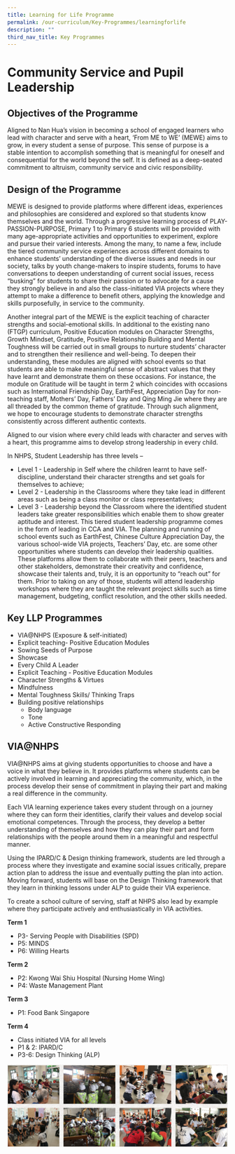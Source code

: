 ```yaml
---
title: Learning for Life Programme
permalink: /our-curriculum/Key-Programmes/learningforlife
description: ""
third_nav_title: Key Programmes
---
```

# Community Service and Pupil Leadership

## Objectives of the Programme

Aligned to Nan Hua’s vision in becoming a school of engaged learners who lead with character and serve with a heart, ‘From ME to WE’ (MEWE) aims to grow, in every student a sense of purpose. This sense of purpose is a stable intention to accomplish something that is meaningful for oneself and consequential for the world beyond the self. It is defined as a deep-seated commitment to altruism, community service and civic responsibility.

## Design of the Programme

MEWE is designed to provide platforms where different ideas, experiences and philosophies are considered and explored so that students know themselves and the world. Through a progressive learning process of PLAY-PASSION-PURPOSE, Primary 1 to Primary 6 students will be provided with many age-appropriate activities and opportunities to experiment, explore and pursue their varied interests. Among the many, to name a few, include the tiered community service experiences across different domains to enhance students’ understanding of the diverse issues and needs in our society, talks by youth change-makers to inspire students, forums to have conversations to deepen understanding of current social issues, recess “busking” for students to share their passion or to advocate for a cause they strongly believe in and also the class-initiated VIA projects where they attempt to make a difference to benefit others, applying the knowledge and skills purposefully, in service to the community.

Another integral part of the MEWE is the explicit teaching of character strengths and social-emotional skills. In additional to the existing nano (FTGP) curriculum, Positive Education modules on Character Strengths, Growth Mindset, Gratitude, Positive Relationship Building and Mental Toughness will be carried out in small groups to nurture students’ character and to strengthen their resilience and well-being. To deepen their understanding, these modules are aligned with school events so that students are able to make meaningful sense of abstract values that they have learnt and demonstrate them on these occasions. For instance, the module on Gratitude will be taught in term 2 which coincides with occasions such as International Friendship Day, EarthFest, Appreciation Day for non-teaching staff, Mothers’ Day, Fathers’ Day and Qing Ming Jie where they are all threaded by the common theme of gratitude. Through such alignment, we hope to encourage students to demonstrate character strengths consistently across different authentic contexts.

Aligned to our vision where every child leads with character and serves with a heart, this programme aims to develop strong leadership in every child.

In NHPS, Student Leadership has three levels –

* Level 1 - Leadership in Self where the children learnt to have self-discipline, understand their character strengths and set goals for themselves to achieve;
* Level 2 - Leadership in the Classrooms where they take lead in different areas such as being a class monitor or class representatives;
* Level 3 - Leadership beyond the Classroom where the identified student leaders take greater responsibilities which enable them to show greater aptitude and interest. This tiered student leadership programme comes in the form of leading in CCA and VIA. The planning and running of school events such as EarthFest, Chinese Culture Appreciation Day, the various school-wide VIA projects, Teachers’ Day, etc. are some other opportunities where students can develop their leadership qualities. These platforms allow them to collaborate with their peers, teachers and other stakeholders, demonstrate their creativity and confidence, showcase their talents and, truly, it is an opportunity to “reach out” for them. Prior to taking on any of those, students will attend leadership workshops where they are taught the relevant project skills such as time management, budgeting, conflict resolution, and the other skills needed.


## Key LLP Programmes

* VIA@NHPS (Exposure & self-initiated)
* Explicit teaching- Positive Education Modules
* Sowing Seeds of Purpose
* Showcase
* Every Child A Leader
* Explicit Teaching - Positive Education Modules
* Character Strengths & Virtues
* Mindfulness
* Mental Toughness Skills/ Thinking Traps
* Building positive relationships 
	- Body language
	- Tone
	- Active Constructive Responding

## VIA@NHPS

VIA@NHPS aims at giving students opportunities to choose and have a voice in what they believe in. It provides platforms where students can be actively involved in learning and appreciating the community, which, in the process develop their sense of commitment in playing their part and making a real difference in the community.

Each VIA learning experience takes every student through on a journey where they can form their identities, clarify their values and develop social emotional competences. Through the process, they develop a better understanding of themselves and how they can play their part and form relationships with the people around them in a meaningful and respectful manner.

Using the IPARD/C & Design thinking framework, students are led through a process where they investigate and examine social issues critically, prepare action plan to address the issue and eventually putting the plan into action. Moving forward, students will base on the Design Thinking framework that they learn in thinking lessons under ALP to guide their VIA experience.

To create a school culture of serving, staff at NHPS also lead by example where they participate actively and enthusiastically in VIA activities.

**Term 1**
* P3- Serving People with Disabilities (SPD)
* P5: MINDS
* P6: Willing Hearts

**Term 2**

* P2: Kwong Wai Shiu Hospital (Nursing Home Wing)
* P4: Waste Management Plant

**Term 3**

* P1: Food Bank Singapore

**Term 4**

* Class initiated VIA for all levels
* P1 & 2: IPARD/C
* P3-6: Design Thinking (ALP)

![](/images/Nanhua%20screenshot%203.png)